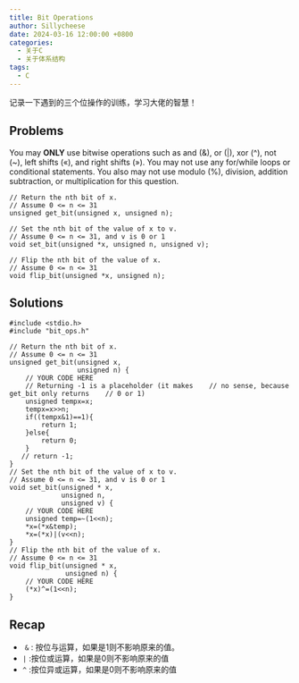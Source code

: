 ```yaml
---
title: Bit Operations
author: Sillycheese
date: 2024-03-16 12:00:00 +0800
categories:
  - 关于C
  - 关于体系结构
tags:
  - C
---
```

记录一下遇到的三个位操作的训练，学习大佬的智慧！

## Problems
You may **ONLY** use bitwise operations such as and (&), or (|), xor (^), not (~), left shifts («), and right shifts (»). You may not use any for/while loops or conditional statements. You also may not use modulo (%), division, addition subtraction, or multiplication for this question.
```
// Return the nth bit of x.
// Assume 0 <= n <= 31
unsigned get_bit(unsigned x, unsigned n);

// Set the nth bit of the value of x to v.
// Assume 0 <= n <= 31, and v is 0 or 1
void set_bit(unsigned *x, unsigned n, unsigned v);

// Flip the nth bit of the value of x.
// Assume 0 <= n <= 31
void flip_bit(unsigned *x, unsigned n);
```

## Solutions

```
#include <stdio.h>  
#include "bit_ops.h"  
  
// Return the nth bit of x.  
// Assume 0 <= n <= 31  
unsigned get_bit(unsigned x,  
                 unsigned n) {  
    // YOUR CODE HERE  
    // Returning -1 is a placeholder (it makes    // no sense, because get_bit only returns    // 0 or 1)  
    unsigned tempx=x;  
    tempx=x>>n;  
    if((tempx&1)==1){  
        return 1;  
    }else{  
        return 0;  
    }  
   // return -1;  
}  
// Set the nth bit of the value of x to v.  
// Assume 0 <= n <= 31, and v is 0 or 1  
void set_bit(unsigned * x,  
             unsigned n,  
             unsigned v) {  
    // YOUR CODE HERE  
    unsigned temp=~(1<<n);  
    *x=(*x&temp);  
    *x=(*x)|(v<<n);  
}  
// Flip the nth bit of the value of x.  
// Assume 0 <= n <= 31  
void flip_bit(unsigned * x,  
              unsigned n) {  
    // YOUR CODE HERE  
    (*x)^=(1<<n);  
}
```

## Recap

-  `&` : 按位与运算，如果是1则不影响原来的值。
- `|`  :按位或运算，如果是0则不影响原来的值
- `^`  :按位异或运算，如果是0则不影响原来的值